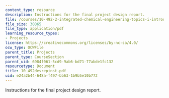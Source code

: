 ```yaml
---
content_type: resource
description: Instructions for the final project design report.
file: /courses/10-492-2-integrated-chemical-engineering-topics-i-introduction-to-biocatalysis-fall-2004/e24a2b44648af497bb631b9b5e10b772_10_492desrepinst.pdf
file_size: 30865
file_type: application/pdf
learning_resource_types:
- Projects
license: https://creativecommons.org/licenses/by-nc-sa/4.0/
ocw_type: OCWFile
parent_title: Projects
parent_type: CourseSection
parent_uid: 6984f061-5cd9-9ab6-bd71-77abde1fc132
resourcetype: Document
title: 10_492desrepinst.pdf
uid: e24a2b44-648a-f497-bb63-1b9b5e10b772
---
```

Instructions for the final project design report.